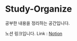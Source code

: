 # Study-Organize
공부한 내용을 정리하는 공간입니다.

노션 링크입니다.
Link : [Notion](https://www.notion.so/1698eac6c6b1802b98fec9adeeb15e22?pvs=4)
